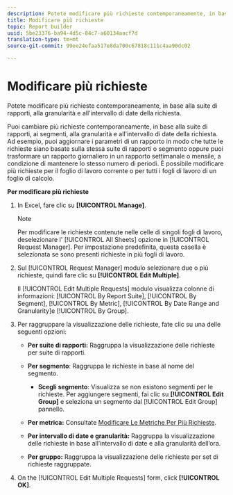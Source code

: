 ```yaml
---
description: Potete modificare più richieste contemporaneamente, in base alla suite di rapporti, alla granularità e all'intervallo di date della richiesta.
title: Modificare più richieste
topic: Report builder
uuid: 5be23376-ba94-4d5c-84c7-a60134aacf7d
translation-type: tm+mt
source-git-commit: 99ee24efaa517e8da700c67818c111c4aa90dc02

---
```



# Modificare più richieste

Potete modificare più richieste contemporaneamente, in base alla suite di rapporti, alla granularità e all&#39;intervallo di date della richiesta.

Puoi cambiare più richieste contemporaneamente, in base alla suite di rapporti, ai segmenti, alla granularità e all&#39;intervallo di date della richiesta. Ad esempio, puoi aggiornare i parametri di un rapporto in modo che tutte le richieste siano basate sulla stessa suite di rapporti o segmento oppure puoi trasformare un rapporto giornaliero in un rapporto settimanale o mensile, a condizione di mantenere lo stesso numero di periodi. È possibile modificare più richieste per il foglio di lavoro corrente o per tutti i fogli di lavoro di un foglio di calcolo.

**Per modificare più richieste**

1. In Excel, fare clic su **[!UICONTROL Manage]**.

   >[!NOTE]
   >
   >Per modificare le richieste contenute nelle celle di singoli fogli di lavoro, deselezionare l&#39; [!UICONTROL All Sheets] opzione in [!UICONTROL Request Manager]. Per impostazione predefinita, questa casella è selezionata se sono presenti richieste in più fogli di lavoro.

1. Sul [!UICONTROL Request Manager] modulo selezionare due o più richieste, quindi fare clic su **[!UICONTROL Edit Multiple]**.

   Il [!UICONTROL Edit Multiple Requests] modulo visualizza colonne di informazioni: [!UICONTROL By Report Suite], [!UICONTROL By Segment], [!UICONTROL By Metric], [!UICONTROL By Date Range and Granularity]e [!UICONTROL By Group].
1. Per raggruppare la visualizzazione delle richieste, fate clic su una delle seguenti opzioni:

   * **Per suite di rapporti:** Raggruppa la visualizzazione delle richieste per suite di rapporti.
   * **Per segmento**: Raggruppa le richieste in base al nome del segmento.

      * **Scegli segmento**: Visualizza se non esistono segmenti per le richieste. Per aggiungere segmenti, fai clic su **[!UICONTROL Edit Group]** e seleziona un segmento dal [!UICONTROL Edit Group] pannello.
   * **Per metrica:** Consultate [Modificare Le Metriche Per Più Richieste](/help/analyze/report-builder/manage-requests/edit-multiple-metrics.md).

   * **Per intervallo di date e granularità:** Raggruppa la visualizzazione delle richieste in base all’intervallo di date e alla granularità dell’ora.
   * **Per gruppo:** Raggruppa la visualizzazione delle richieste per set di richieste raggruppate.


1. On the [!UICONTROL Edit Multiple Requests] form, click **[!UICONTROL OK]**.
